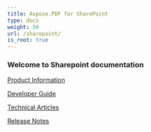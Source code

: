 ```yaml
---
title: Aspose.PDF for SharePoint
type: docs
weight: 50
url: /sharepoint/
is_root: true
---
```


### Welcome to Sharepoint documentation

[Product Information](/pdf/sharepoint/product-information/)

[Developer Guide](/pdf/sharepoint/developer-guide/)

[Technical Articles](/pdf/sharepoint/technical-articles/)

[Release Notes](/pdf/sharepoint/release-notes/)

